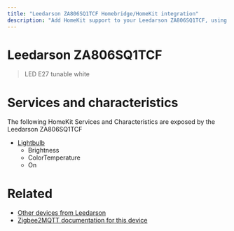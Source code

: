 ```yaml
---
title: "Leedarson ZA806SQ1TCF Homebridge/HomeKit integration"
description: "Add HomeKit support to your Leedarson ZA806SQ1TCF, using Homebridge, Zigbee2MQTT and homebridge-z2m."
---
```

<!---
This file has been GENERATED using src/docgen/docgen.ts
DO NOT EDIT THIS FILE MANUALLY!
-->
# Leedarson ZA806SQ1TCF
> LED E27 tunable white


# Services and characteristics
The following HomeKit Services and Characteristics are exposed by
the Leedarson ZA806SQ1TCF

* [Lightbulb](../../light.md)
  * Brightness
  * ColorTemperature
  * On


# Related
* [Other devices from Leedarson](../index.md#leedarson)
* [Zigbee2MQTT documentation for this device](https://www.zigbee2mqtt.io/devices/ZA806SQ1TCF.html)